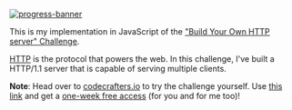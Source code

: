 [![progress-banner](https://backend.codecrafters.io/progress/http-server/8c8e410b-8083-42d6-8708-95feac1db8f8)](https://app.codecrafters.io/users/feliposz)

This is my implementation in JavaScript of the
["Build Your Own HTTP server" Challenge](https://app.codecrafters.io/courses/http-server/overview).

[HTTP](https://en.wikipedia.org/wiki/Hypertext_Transfer_Protocol) is the
protocol that powers the web. In this challenge, I've built a HTTP/1.1 server
that is capable of serving multiple clients.

**Note**: Head over to
[codecrafters.io](https://app.codecrafters.io/r/comfortable-squirrel-392164) to try the challenge yourself. Use [this link](https://app.codecrafters.io/r/comfortable-squirrel-392164) and get a [one-week free access](https://app.codecrafters.io/r/comfortable-squirrel-392164) (for you and for me too)!

